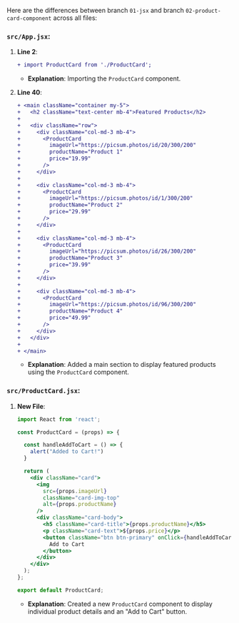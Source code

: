 Here are the differences between branch `01-jsx` and branch `02-product-card-component` across all files:

### `src/App.jsx`:
1. **Line 2**:
   ```diff
   + import ProductCard from './ProductCard';
   ```
   - **Explanation**: Importing the `ProductCard` component.

2. **Line 40**:
   ```diff
   + <main className="container my-5">
   +   <h2 className="text-center mb-4">Featured Products</h2>
   +
   +   <div className="row">
   +     <div className="col-md-3 mb-4">
   +       <ProductCard
   +         imageUrl="https://picsum.photos/id/20/300/200"
   +         productName="Product 1"
   +         price="19.99"
   +       />
   +     </div>
   +
   +     <div className="col-md-3 mb-4">
   +       <ProductCard
   +         imageUrl="https://picsum.photos/id/1/300/200"
   +         productName="Product 2"
   +         price="29.99"
   +       />
   +     </div>
   +
   +     <div className="col-md-3 mb-4">
   +       <ProductCard
   +         imageUrl="https://picsum.photos/id/26/300/200"
   +         productName="Product 3"
   +         price="39.99"
   +       />
   +     </div>
   +
   +     <div className="col-md-3 mb-4">
   +       <ProductCard
   +         imageUrl="https://picsum.photos/id/96/300/200"
   +         productName="Product 4"
   +         price="49.99"
   +       />
   +     </div>
   +   </div>
   +
   + </main>
   ```

   - **Explanation**: Added a main section to display featured products using the `ProductCard` component.

### `src/ProductCard.jsx`:
1. **New File**:
   ```jsx
   import React from 'react';

   const ProductCard = (props) => {

     const handleAddToCart = () => {
       alert("Added to Cart!")
     }

     return (
       <div className="card">
         <img
           src={props.imageUrl}
           className="card-img-top"
           alt={props.productName}
         />
         <div className="card-body">
           <h5 className="card-title">{props.productName}</h5>
           <p className="card-text">${props.price}</p>
           <button className="btn btn-primary" onClick={handleAddToCart}>
             Add to Cart
           </button>
         </div>
       </div>
     );
   };

   export default ProductCard;
   ```
   - **Explanation**: Created a new `ProductCard` component to display individual product details and an "Add to Cart" button.
